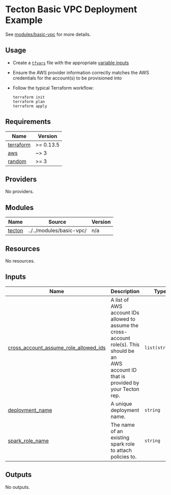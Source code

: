 # Tecton Basic VPC Deployment Example

See [modules/basic-vpc](../../modules/basic-vpc) for more details.

## Usage

* Create a [`tfvars`](https://www.terraform.io/language/values/variables#variable-definitions-tfvars-files)
  file with the appropriate [variable inputs](#Inputs)
* Ensure the AWS provider information correctly matches the AWS credentials for the account(s) to
  be provisioned into
* Follow the typical Terraform workflow:

    ```shell
    terraform init
    terraform plan
    terraform apply
    ```

<!-- BEGINNING OF PRE-COMMIT-TERRAFORM DOCS HOOK -->
## Requirements

| Name | Version |
|------|---------|
| <a name="requirement_terraform"></a> [terraform](#requirement\_terraform) | >= 0.13.5 |
| <a name="requirement_aws"></a> [aws](#requirement\_aws) | ~> 3 |
| <a name="requirement_random"></a> [random](#requirement\_random) | >= 3 |

## Providers

No providers.

## Modules

| Name | Source | Version |
|------|--------|---------|
| <a name="module_tecton"></a> [tecton](#module\_tecton) | ../../modules/basic-vpc/ | n/a |

## Resources

No resources.

## Inputs

| Name | Description | Type | Default | Required |
|------|-------------|------|---------|:--------:|
| <a name="input_cross_account_assume_role_allowed_ids"></a> [cross\_account\_assume\_role\_allowed\_ids](#input\_cross\_account\_assume\_role\_allowed\_ids) | A list of AWS account IDs allowed to assume the cross-account role(s). This should be an<br>AWS account ID that is provided by your Tecton rep. | `list(string)` | n/a | yes |
| <a name="input_deployment_name"></a> [deployment\_name](#input\_deployment\_name) | A unique deployment name. | `string` | n/a | yes |
| <a name="input_spark_role_name"></a> [spark\_role\_name](#input\_spark\_role\_name) | The name of an existing spark role to attach policies to. | `string` | n/a | yes |

## Outputs

No outputs.
<!-- END OF PRE-COMMIT-TERRAFORM DOCS HOOK -->
